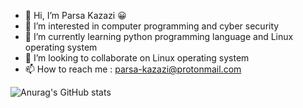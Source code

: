 - 👋 Hi, I’m Parsa Kazazi 😀
- 👀 I’m interested in computer programming and cyber security
- 🌱 I’m currently learning python programming language and Linux operating system
- 💞️ I’m looking to collaborate on Linux operating system
- 📫 How to reach me : parsa-kazazi@protonmail.com

![Anurag's GitHub stats](https://github-readme-stats.vercel.app/api?username=parsa-kazazi&show_icons=true&theme=radical)

<!---
parsa-kazazi/parsa-kazazi is a ✨ special ✨ repository because its `README.md` (this file) appears on your GitHub profile.
You can click the Preview link to take a look at your changes.
--->
